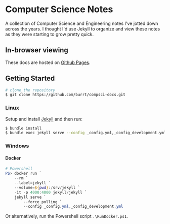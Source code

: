 # Computer Science Notes

A collection of Computer Science and Engineering notes I've jotted down across the years.
I thought I'd use Jekyll to organize and view these notes as they were starting to grow pretty quick.

## In-browser viewing

These docs are hosted on [Github Pages](https://burrt.github.io/compsci-docs/).

## Getting Started


```sh
# clone the repository
$ git clone https://github.com/burrt/compsci-docs.git
```

### Linux

Setup and install [Jekyll](https://jekyllrb.com/docs/) and then run:

```bash
$ bundle install
$ bundle exec jekyll serve --config _config.yml,_config_development.yml
```

### Windows

#### Docker

```powershell
# Powershell
PS> docker run `
    --rm `
    --label=jekyll `
    --volume=${pwd}:/srv/jekyll `
    -it -p 4000:4000 jekyll/jekyll `
    jekyll serve `
        --force_polling `
        --config _config.yml,_config_development.yml
```

Or alternatively, run the Powershell script `.\RunDocker.ps1`.
